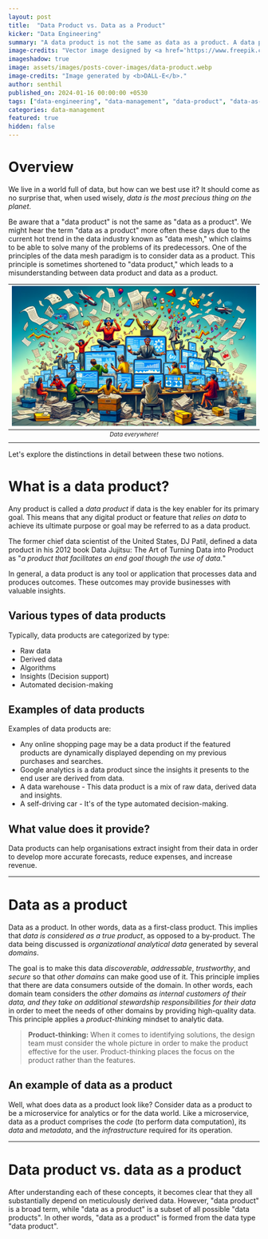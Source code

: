 ```yaml
---
layout: post
title:  "Data Product vs. Data as a Product"
kicker: "Data Engineering"
summary: "A data product is not the same as data as a product. A data product aids the accomplishment of the product's goal by using the data, whereas in data as a product, the data itself is seen as the actual product."
image-credits: "Vector image designed by <a href='https://www.freepik.com/' target='_blank'>freepik</a>."
imageshadow: true
image: assets/images/posts-cover-images/data-product.webp
image-credits: "Image generated by <b>DALL-E</b>."
author: senthil
published_on: 2024-01-16 00:00:00 +0530
tags: ["data-engineering", "data-management", "data-product", "data-as-a-product"]
categories: data-management
featured: true
hidden: false
---
```


# Overview

We live in a world full of data, but how can we best use it? It should come as no surprise that, when used wisely, *data is the most precious thing on the planet*.

Be aware that a "data product" is not the same as "data as a product". We might hear the term "data as a product" more often these days due to the current hot trend in the data industry known as "data mesh," which claims to be able to solve many of the problems of its predecessors. One of the principles of the data mesh paradigm is to consider data as a product. This principle is sometimes shortened to "data product," which leads to a misunderstanding between data product and data as a product. 

|![Worlf full of data!](/assets/images/posts/world-full-of-data.webp)|
|:-:|
|<sup>*Data everywhere!*</sup>|<br/><br/>

Let's explore the distinctions in detail between these two notions.

# What is a data product?

Any product is called a *data product* if data is the key enabler for its primary goal. This means that any digital product or feature that *relies on data* to achieve its ultimate purpose or goal may be referred to as a data product.

The former chief data scientist of the United States, DJ Patil, defined a data product in his 2012 book Data Jujitsu: The Art of Turning Data into Product as "*a product that facilitates an end goal though the use of data.*"

In general, a data product is any tool or application that processes data and produces outcomes. These outcomes may provide businesses with valuable insights.

## Various types of data products 

Typically, data products are categorized by type:

- Raw data
- Derived data
- Algorithms
- Insights (Decision support)
- Automated decision-making

## Examples of data products

Examples of data products are:
- Any online shopping page may be a data product if the featured products are dynamically displayed depending on my previous purchases and searches.
- Google analytics is a data product since the insights it presents to the end user are derived from data.
- A data warehouse - This data product is a mix of raw data, derived data and insights.
- A self-driving car - It's of the type automated decision-making. 

## What value does it provide?

Data products can help organisations extract insight from their data in order to develop more accurate forecasts, reduce expenses, and increase revenue.

---

# Data as a product

Data as a product. In other words, data as a first-class product. This implies that *data is considered as a true product*, as opposed to a by-product. The data being discussed is *organizational analytical data* generated by several *domains*.

The goal is to make this data *discoverable*, *addressable*, *trustworthy*, and *secure* so that *other domains* can make good use of it. This principle implies that there are data consumers outside of the domain. In other words, each domain team considers the *other domains as internal customers of their data, and they take on additional stewardship responsibilities for their data* in order to meet the needs of other domains by providing high-quality data. This principle applies a *product-thinking* mindset to analytic data. 

> **Product-thinking:** When it comes to identifying solutions, the design team must consider the whole picture in order to make the product effective for the user. Product-thinking places the focus on the product rather than the features.

## An example of data as a product

Well, what does data as a product look like? Consider data as a product to be a microservice for analytics or for the data world. Like a microservice, data as a product comprises the *code* (to perform data computation), its *data* and *metadata*, and the *infrastructure* required for its operation.

---

# Data product vs. data as a product

After understanding each of these concepts, it becomes clear that they all substantially depend on meticulously derived data. However, "data product" is a broad term, while "data as a product" is a subset of all possible "data products". In other words, "data as a product" is formed from the data type "data product".
